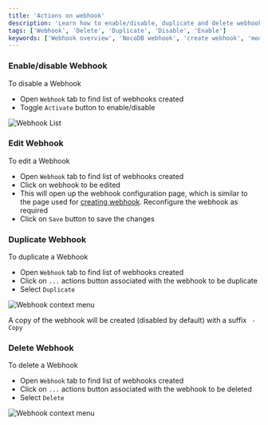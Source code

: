 ```yaml
---
title: 'Actions on webhook'
description: 'Learn how to enable/disable, duplicate and delete webhooks.'
tags: ['Webhook', 'Delete', 'Duplicate', 'Disable', 'Enable']
keywords: ['Webhook overview', 'NocoDB webhook', 'create webhook', 'modify webhook', 'delete webhook']
---
```


### Enable/disable Webhook

To disable a Webhook
- Open `Webhook` tab to find list of webhooks created
- Toggle `Activate` button to enable/disable

![Webhook List](/img/v2/webhook/webhook-list-2.png)

### Edit Webhook

To edit a Webhook
- Open `Webhook` tab to find list of webhooks created
- Click on webhook to be edited
- This will open up the webhook configuration page, which is similar to the page used for [creating webhook](/automation/webhook/create-webhook). Reconfigure the webhook as required
- Click on `Save` button to save the changes

### Duplicate Webhook

To duplicate a Webhook
- Open `Webhook` tab to find list of webhooks created
- Click on `...` actions button associated with the webhook to be duplicate
- Select `Duplicate`

![Webhook context menu](/img/v2/webhook/webhook-list-3.png)

A copy of the webhook will be created (disabled by default) with a suffix ` - Copy`

### Delete Webhook

To delete a Webhook
- Open `Webhook` tab to find list of webhooks created
- Click on `...` actions button associated with the webhook to be deleted
- Select `Delete`

![Webhook context menu](/img/v2/webhook/webhook-list-3.png)


